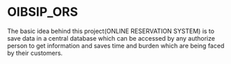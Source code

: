 # OIBSIP_ORS
The basic idea behind this project(ONLINE RESERVATION SYSTEM) is to save data in a central database which can be accessed by any authorize person to get information and saves time and burden which are being faced by their customers.
